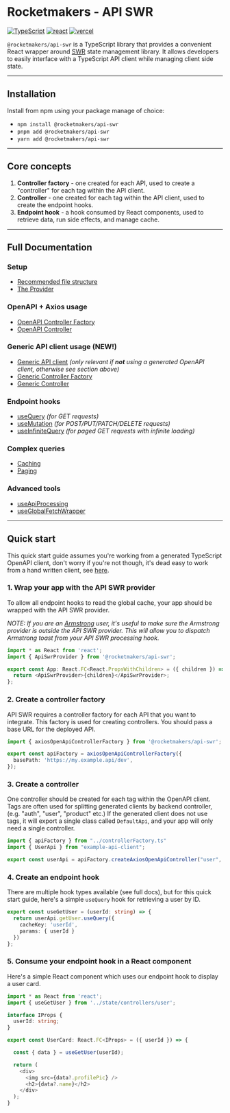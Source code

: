 # Rocketmakers - API SWR

[![TypeScript][typescript-badge]][typescript-url]
[![react][react-badge]][react-url]
[![vercel][vercel-badge]][vercel-url]

`@rocketmakers/api-swr` is a TypeScript library that provides a convenient React wrapper around [SWR](https://swr.vercel.app/) state management library. It allows developers to easily interface with a TypeScript API client while managing client side state.

---

## Installation

Install from npm using your package manage of choice:

- `npm install @rocketmakers/api-swr`
- `pnpm add @rocketmakers/api-swr`
- `yarn add @rocketmakers/api-swr`

---

## Core concepts

1. **Controller factory** - one created for each API, used to create a "controller" for each tag within the API client.
2. **Controller** - one created for each tag within the API client, used to create the endpoint hooks.
3. **Endpoint hook** - a hook consumed by React components, used to retrieve data, run side effects, and manage cache.

---

## Full Documentation

### Setup

- [Recommended file structure](docs/file-structure.md)
- [The Provider](docs/provider.md)

### OpenAPI + Axios usage

- [OpenAPI Controller Factory](docs/openapi-controller-factory.md)
- [OpenAPI Controller](docs/openapi-controller.md)

### Generic API client usage (NEW!)

- [Generic API client](docs/generic-api-client.md) _(only relevant if **not** using a generated OpenAPI client, otherwise see section above)_
- [Generic Controller Factory](docs/generic-controller-factory.md)
- [Generic Controller](docs/generic-controller.md)

### Endpoint hooks

- [useQuery](docs/use-query.md) _(for GET requests)_
- [useMutation](docs/use-query.md) _(for POST/PUT/PATCH/DELETE requests)_
- [useInfiniteQuery](docs/use-infinite-query.md) _(for paged GET requests with infinite loading)_

### Complex queries

- [Caching](docs/caching.md)
- [Paging](docs/paging.md)

### Advanced tools

- [useApiProcessing](docs/api-processing.md)
- [useGlobalFetchWrapper](docs/global-fetch-wrapper.md)

---

## Quick start

This quick start guide assumes you're working from a generated TypeScript OpenAPI client, don't worry if you're not though, it's dead easy to work from a hand written client, see [here](docs/generic-api-client.md).

### 1. Wrap your app with the API SWR provider

To allow all endpoint hooks to read the global cache, your app should be wrapped with the API SWR provider.

_NOTE: If you are an [Armstrong](https://github.com/Rocketmakers/armstrong-edge) user, it's useful to make sure the Armstrong provider is outside the API SWR provider. This will allow you to dispatch Armstrong toast from your API SWR processing hook._

```TypeScript
import * as React from 'react';
import { ApiSwrProvider } from '@rocketmakers/api-swr';

export const App: React.FC<React.PropsWithChildren> = ({ children }) => {
  return <ApiSwrProvider>{children}</ApiSwrProvider>;
};
```

### 2. Create a controller factory

API SWR requires a controller factory for each API that you want to integrate. This factory is used for creating controllers. You should pass a base URL for the deployed API.

```TypeScript
import { axiosOpenApiControllerFactory } from '@rocketmakers/api-swr';

export const apiFactory = axiosOpenApiControllerFactory({
  basePath: 'https://my.example.api/dev',
});
```

### 3. Create a controller

One controller should be created for each tag within the OpenAPI client. Tags are often used for splitting generated clients by backend controller, (e.g. "auth", "user", "product" etc.) If the generated client does not use tags, it will export a single class called `DefaultApi`, and your app will only need a single controller.

```TypeScript
import { apiFactory } from "../controllerFactory.ts"
import { UserApi } from "example-api-client";

export const userApi = apiFactory.createAxiosOpenApiController("user", UserApi);
```

### 4. Create an endpoint hook

There are multiple hook types available (see full docs), but for this quick start guide, here's a simple `useQuery` hook for retrieving a user by ID.

```TypeScript
export const useGetUser = (userId: string) => {
  return userApi.getUser.useQuery({
    cacheKey: 'userId',
    params: { userId }
  })
};
```

### 5. Consume your endpoint hook in a React component

Here's a simple React component which uses our endpoint hook to display a user card.

```TypeScript
import * as React from 'react';
import { useGetUser } from '../state/controllers/user';

interface IProps {
  userId: string;
}

export const UserCard: React.FC<IProps> = ({ userId }) => {

  const { data } = useGetUser(userId);

  return (
    <div>
      <img src={data?.profilePic} />
      <h2>{data?.name}</h2>
    </div>
  );
}
```

[typescript-badge]: https://img.shields.io/badge/typescript-%23007ACC.svg?style=for-the-badge&logo=typescript&logoColor=white
[react-badge]: https://img.shields.io/badge/react-%2320232a.svg?style=for-the-badge&logo=react&logoColor=%2361DAFB
[vercel-badge]: https://img.shields.io/badge/vercel-%23000000.svg?style=for-the-badge&logo=vercel&logoColor=white
[typescript-url]: https://github.com/microsoft/TypeScript
[react-url]: https://react.dev
[vercel-url]: https://swr.vercel.app
